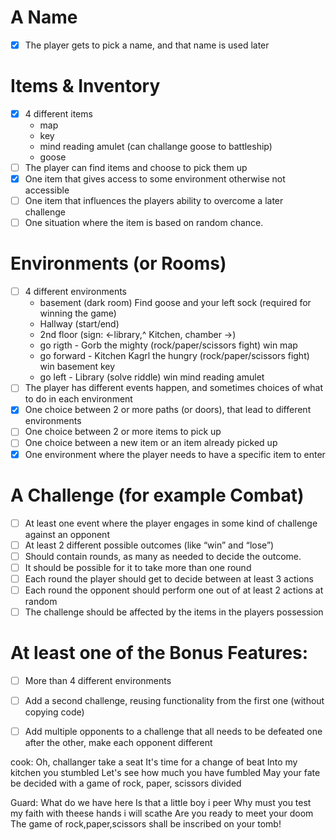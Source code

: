 # A Name
- [x] The player gets to pick a name, and that name is used later

# Items & Inventory
- [x] 4 different items
    - map 
    - key
    - mind reading amulet (can challange goose to battleship)
    - goose
- [ ] The player can find items and choose to pick them up
- [x] One item that gives access to some environment otherwise not accessible
- [ ] One item that influences the players ability to overcome a later challenge
- [ ] One situation where the item is based on random chance.

# Environments (or Rooms)
- [ ] 4 different environments
    - basement (dark room) Find goose and your left sock (required for winning the game)
    - Hallway (start/end)
    - 2nd floor  (sign: <-library,^ Kitchen, chamber ->)
    - go rigth - Gorb the mighty (rock/paper/scissors fight) win map
    - go forward - Kitchen Kagrl the hungry (rock/paper/scissors fight) win basement key
    - go left - Library (solve riddle) win mind reading amulet
- [ ] The player has different events happen, and sometimes choices of what to do in each environment
- [x] One choice between 2 or more paths (or doors), that lead to different environments
- [ ] One choice between 2 or more items to pick up
- [ ] One choice between a new item or an item already picked up
- [x] One environment where the player needs to have a specific item to enter

# A Challenge (for example Combat)
- [ ] At least one event where the player engages in some kind of challenge against an opponent
- [ ] At least 2 different possible outcomes (like “win” and “lose”)
- [ ] Should contain rounds, as many as needed to decide the outcome.
- [ ] It should be possible for it to take more than one round
- [ ] Each round the player should get to decide between at least 3 actions
- [ ] Each round the opponent should perform one out of at least 2 actions at random
- [ ] The challenge should be affected by the items in the players possession

# At least one of the Bonus Features:
- [ ] More than 4 different environments
- [ ] Add a second challenge, reusing functionality from the first one (without copying code)
- [ ] Add multiple opponents to a challenge that all needs to be defeated one after the other, make each opponent different


cook: 
Oh, challanger take a seat
It's time for a change of beat
Into my kitchen you stumbled
Let's see how much you have fumbled
May your fate be decided 
with a game of rock, paper, scissors divided

Guard: 
What do we have here
Is that a little boy i peer
Why must you test my faith
with theese hands i will scathe
Are you ready to meet your doom
The game of rock,paper,scissors shall be inscribed on your tomb!
